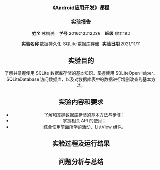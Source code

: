 <center>
    <h3>《Android应用开发》课程</h3>  
    <h3>实验报告</h3>
    <p>
        <strong>姓名</strong> 苏桐渤 &ensp; 
        <strong>学号</strong> 2019212212236 &ensp; 
        <strong>班级</strong> 软工192
    </p>
    <p>
        <strong>实验名称</strong> 数据持久化-SQLite 数据库存储&ensp;
        <strong>实验日期</strong> 2021/11/11
    </p>

## 实验目的



了解并掌握使用 SQLite 数据库存储的基本知识。掌握使用 SQLiteOpenHelper、 SQLiteDatabase 访问数据库，以及对数据库表中的数据进行增删改查的基本方法。



## 实验内容和要求



- 了解和掌握数据库存储的基本方法与步骤；
- 掌握相关 API 的使用；
- 综合使用前面所学的活动、ListView 组件。



## 实验过程及运行结果





## 问题分析与总结

